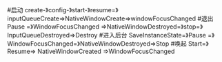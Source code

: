 #启动
	create-》config-》start-》resume=》inputQueueCreate=>NativeWindowCreate=>windowFocusChanged
#退出
	Pause =》WindowFocusChanged =>NativeWindowDestroyed=》stop=》InputQueueDestroyed=>Destroy
#进入后台
	SaveInstanceState=》Pause =》WindowFocusChanged=》NativeWindowDestroyed=>Stop
#唤起
	Start=》Resume=> NativeWindowCreated =>WindowFocusChanged

